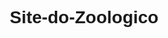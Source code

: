 # Site-do-Zoologico
<style type="text/css">
    @import url("https://fonts.googleapis.com/css2?family=Poppins:wght@300;400;500;600&display=swap");
* {
  margin: 0;
  padding: 0;
  border: 0;
  box-sizing: border-box;
  font-family: "Poppins", sans-serif;
}
nav {
  background-color: rgb(36, 28, 28);
  padding: 10px 60px;
  display: flex;
  justify-content: space-between;
  align-items: center;
}
    nav .Logo a {
      text-decoration: none;
      color: rgb(250, 237, 237);
      font-size: 35px;
      font-weight: 600;
    }
    nav ul {
  display: flex;
  align-items: center;
  list-style: none;
  padding: 10px;
}
nav li {
  margin-left: 7px;
}
nav li a {
  text-decoration: none;
  color: #fff;
  font-size: 18px;
  font-weight: 500;
  padding: 8px 15px;
  border-radius: 5px;
  transition: 0.3s;
}
nav li a:hover {
  background-color: white;
  color: black;
}

.Descrição {
  width: 300px;
  color: white;
}
    .Descrção1 {
  display: flex;
  flex-direction: column;
  align-items: center;
  justify-content: center;
  gap: .5em;
  margin: 0 0 50px 0;
  border: 1px solid rgba(241, 237, 237, 0);
}

.carousel-image1 {
  display: block;
  border-radius: 8px;
  margin: 0px auto;
  min-width: 75px;
  max-width: 45%;
}
.Texto {
  display: flex;
  flex-direction: column;
  align-items: center;
  margin: 0 0 50px 0;
}
.Banner {
  height: 100vh;
  color: #fff;
  background: linear-gradient(rgba(0, 0, 0, 0.281), rgba(0, 0, 0, 0.308)),
    url("background.jpg");
  background-size: cover;
  background-position: center;
  background-repeat: no-repeat;
  position: relative;
  }
</style>
